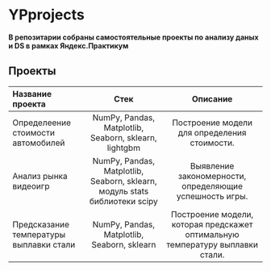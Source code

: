 # YPprojects
**В репозитарии собраны самостоятельные проекты по анализу даных и DS в рамках Яндекс.Практикум**
## Проекты
| Название проекта              | Стек           | Описание                     | 
| :-------------------- | :---------------------: |:---------------------------:| 
| Определеение стоимости автомобилей | NumPy, Pandas, Matplotlib, Seaborn, sklearn, lightgbm |  Построение модели для определения стоимости. | 
| Анализ рынка видеоигр| NumPy, Pandas, Matplotlib, Seaborn, sklearn, модуль stats библиотеки scipy |  Выявление закономерности, определяющие успешность игры. | 
| Предсказание температуры выплавки стали | NumPy, Pandas, Matplotlib, Seaborn, sklearn | Построение модели, которая предскажет оптимальную температуру выплавки стали. | 
